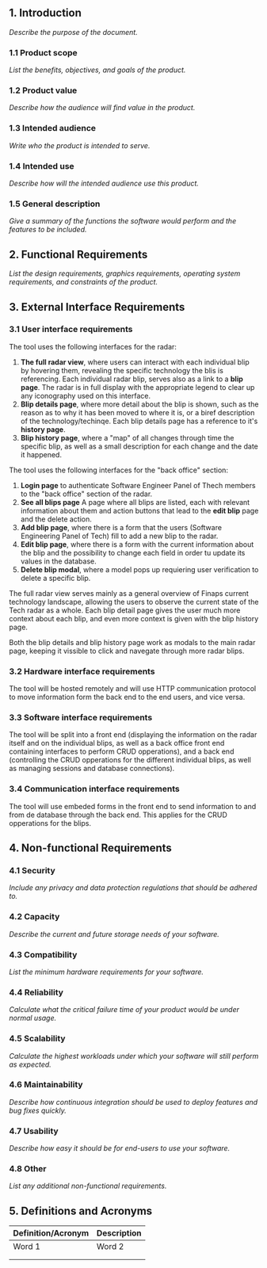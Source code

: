 ## 1. Introduction

_Describe the purpose of the document._

### 1.1 Product scope

_List the benefits, objectives, and goals of the product._

### 1.2 Product value

_Describe how the audience will find value in the product._

### 1.3 Intended audience

_Write who the product is intended to serve._

### 1.4 Intended use

_Describe how will the intended audience use this product._

### 1.5 General description

_Give a summary of the functions the software would perform and the features to be included._

## 2. Functional Requirements

_List the design requirements, graphics requirements, operating system requirements, and constraints of the product._

## 3. External Interface Requirements

### 3.1 User interface requirements

The tool uses the following interfaces for the radar:
1. **The full radar view**, where users can interact with each individual blip by hovering them, revealing the specific technology the blis is referencing. Each individual radar blip, serves also as a link to a **blip page**. The radar is in full display with the appropriate legend to clear up any iconography used on this interface.
2. **Blip details page**, where more detail about the blip is shown, such as the reason as to why it has been moved to where it is, or a biref description of the technology/techinqe. Each blip details page has a reference to it's **history page**. 
3. **Blip history page**, where a "map" of all changes through time the specific blip, as well as a small description for each change and the date it happened.

The tool uses the following interfaces for the "back office" section: 
1. **Login page** to authenticate Software Engineer Panel of Thech members to the "back office" section of the radar.
2. **See all blips page** A page where all blips are listed, each with relevant information about them and action buttons that lead to the **edit blip** page and the delete action.
3. **Add blip page**, where there is a form that the users (Software Engineering Panel of Tech) fill to add a new blip to the radar.
4. **Edit blip page**, where there is a form with the current information about the blip and the possibility to change each field in order tu update its values in the database.
5. **Delete blip modal**, where a model pops up requiering user verification to delete a specific blip.



The full radar view serves mainly as a general overview of Finaps current technology landscape, allowing the users to observe the current state of the Tech radar as a whole. Each blip detail page gives the user much more context about each blip, and even more context is given with the blip history page.

Both the blip details and blip history page work as modals to the main radar page, keeping it vissible to click and navegate through more radar blips.

### 3.2 Hardware interface requirements

The tool will be hosted remotely and will use HTTP communication protocol to move information form the back end to the end users, and vice versa.

### 3.3 Software interface requirements

The tool will be split into a front end (displaying the information on the radar itself and on the individual blips, as well as a back office front end containing interfaces to perform CRUD opperations), and a back end (controlling the CRUD opperations for the different individual blips, as well as managing sessions and database connections).

### 3.4 Communication interface requirements

The tool will use embeded forms in the front end to send information to and from de database through the back end. This applies for the CRUD opperations for the blips. 

## 4. Non-functional Requirements

### 4.1 Security

_Include any privacy and data protection regulations that should be adhered to._

### 4.2 Capacity

_Describe the current and future storage needs of your software._

### 4.3 Compatibility

_List the minimum hardware requirements for your software._

### 4.4 Reliability

_Calculate what the critical failure time of your product would be under normal usage._

### 4.5 Scalability

_Calculate the highest workloads under which your software will still perform as expected._

### 4.6 Maintainability

_Describe how continuous integration should be used to deploy features and bug fixes quickly._

### 4.7 Usability

_Describe how easy it should be for end-users to use your software._

### 4.8 Other

_List any additional non-functional requirements._

## 5. Definitions and Acronyms

| Definition/Acronym | Description |
| ------------------ | ----------- |
| Word 1             | Word 2      |
|                    |             |
|                    |             |
